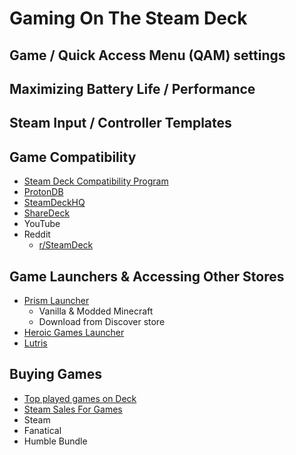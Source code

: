# Gaming On The Steam Deck

## Game / Quick Access Menu (QAM) settings

## Maximizing Battery Life / Performance

## Steam Input / Controller Templates

## Game Compatibility
- [Steam Deck Compatibility Program](https://www.steamdeck.com/en/verified)
- [ProtonDB](https://www.protondb.com/)
- [SteamDeckHQ](https://steamdeckhq.com/)
- [ShareDeck](https://sharedeck.games/)
- YouTube
- Reddit
    - [r/SteamDeck](https://www.reddit.com/r/SteamDeck/)

## Game Launchers & Accessing Other Stores
- [Prism Launcher](https://prismlauncher.org/)
    - Vanilla & Modded Minecraft
    - Download from Discover store
- [Heroic Games Launcher](https://heroicgameslauncher.com/)
- [Lutris](https://lutris.net/)


## Buying Games
- [Top played games on Deck](https://store.steampowered.com/charts/steamdecktopplayed)
- [Steam Sales For Games](https://steamdb.info/sales/history/)
- Steam
- Fanatical
- Humble Bundle